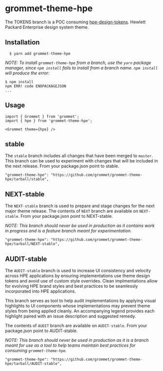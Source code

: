 # grommet-theme-hpe

The TOKENS branch is a POC consuming [hpe-design-tokens](https://github.com/grommet/hpe-design-tokens). Hewlett Packard Enterprise design system theme.

## Installation

```
  $ yarn add grommet-theme-hpe
```

_NOTE: To install `grommet-theme-hpe` from a branch, use the `yarn` package
manager, since `npm install` fails to install from a branch name. `npm install`
will produce the error:_

```
$ npm install
npm ERR! code ENOPACKAGEJSON
...
```

## Usage

```
import { Grommet } from 'grommet';
import { hpe } from 'grommet-theme-hpe';

<Grommet theme={hpe} />
```

## stable

The `stable` branch includes all changes that have been merged to `master`. This branch can be used to experiment with changes that will be included in the next release. From your package.json point to stable.

```
"grommet-theme-hpe": "https://github.com/grommet/grommet-theme-hpe/tarball/stable",
```

## NEXT-stable

The `NEXT-stable` branch is used to prepare and stage changes for the next major theme release. The contents of `NEXT` branch are available on `NEXT-stable`. From your package.json point to NEXT-stable.

_NOTE: This branch should never be used in production as it contains work in progress and is a feature branch meant for experimentation._

```
"grommet-theme-hpe": "https://github.com/grommet/grommet-theme-hpe/tarball/NEXT-stable",
```

## AUDIT-stable

The `AUDIT-stable` branch is used to increase UI consistency and velocity across HPE applications by ensuring implementations use theme design tokens and avoid use of custom style overrides. Clean implmentations allow for evolving HPE brand styles and best practices to be seamlessly incorporated into HPE applications.

This branch serves as tool to help audit implementations by applying visual highlights to UI components whose implementations may prevent theme styles from being applied cleanly. An accompanying legend provides each highlight paired with an issue description and suggested remedy.

The contents of `AUDIT` branch are available on `AUDIT-stable`. From your package.json point to AUDIT-stable.

_NOTE: This branch should never be used in production as it is a branch meant for use as a tool to help teams maintain best practices for consuming `grommet-theme-hpe`._

```
"grommet-theme-hpe": "https://github.com/grommet/grommet-theme-hpe/tarball/AUDIT-stable",
```

